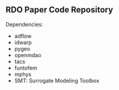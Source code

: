 ## RDO Paper Code Repository

Dependencies:
- adflow
- idwarp
- pygeo
- openmdao
- tacs
- funtofem
- mphys
- SMT: Surrogate Modeling Toolbox


